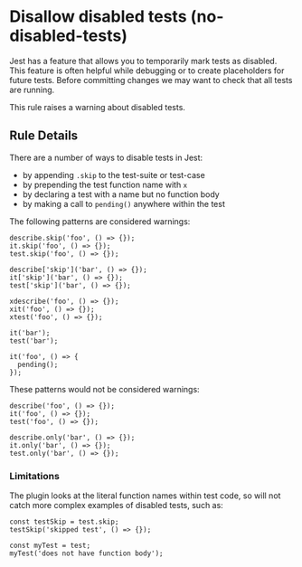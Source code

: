 Disallow disabled tests (no-disabled-tests)
===========================================

Jest has a feature that allows you to temporarily mark tests as disabled. This feature is often helpful while debugging or to create placeholders for future tests. Before committing changes we may want to check that all tests are running.

This rule raises a warning about disabled tests.

Rule Details
------------

There are a number of ways to disable tests in Jest:

-   by appending `.skip` to the test-suite or test-case
-   by prepending the test function name with `x`
-   by declaring a test with a name but no function body
-   by making a call to `pending()` anywhere within the test

The following patterns are considered warnings:

    describe.skip('foo', () => {});
    it.skip('foo', () => {});
    test.skip('foo', () => {});

    describe['skip']('bar', () => {});
    it['skip']('bar', () => {});
    test['skip']('bar', () => {});

    xdescribe('foo', () => {});
    xit('foo', () => {});
    xtest('foo', () => {});

    it('bar');
    test('bar');

    it('foo', () => {
      pending();
    });

These patterns would not be considered warnings:

    describe('foo', () => {});
    it('foo', () => {});
    test('foo', () => {});

    describe.only('bar', () => {});
    it.only('bar', () => {});
    test.only('bar', () => {});

### Limitations

The plugin looks at the literal function names within test code, so will not catch more complex examples of disabled tests, such as:

    const testSkip = test.skip;
    testSkip('skipped test', () => {});

    const myTest = test;
    myTest('does not have function body');
